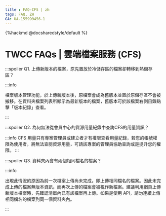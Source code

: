 ```yaml
---
title : FAQ-CFS | zh
tags: FAQ, ZH
GA: UA-155999456-1
---
```


{%hackmd @docsharedstyle/default %}

# TWCC FAQs | 雲端檔案服務 (CFS)

:::spoiler Q1. 上傳新版本的檔案，原先置放於冷儲存區的檔案卻轉移到熱儲存區？

:::info

檔案版本管理功能，於上傳新版本後，原檔案會成為舊版本並置於原儲存區不會被搬移。在資料夾檔案列表所顯示為最新版本的檔案，舊版本可於該檔案右側目錄點擊「版本紀錄」查看。

:::

:::spoiler Q2. 為何無法從會員中心的資源用量紀錄中查詢CFS的用量資訊？

:::info
CFS 用量只有專案管理員或建立者才有權限查看用量紀錄，若您的帳號權限為使用者，將無法查閱資源用量，可請該專案的管理員協助查詢或是提升您的權限。
:::

:::spoiler Q3. 資料夾內會有兩個相同檔名的檔案？

:::info

出現此情況的原因為前一次檔案上傳尚未完成，即上傳相同檔名的檔案。因此未完成上傳的檔案無版本資訊，而再次上傳的檔案會被視作新檔案。建議利用網頁上傳新版本檔案時，先確認清單內已有該檔案再上傳。如果是使用 API，請勿連續上傳相同檔名的檔案到同一個資料夾內。

:::
